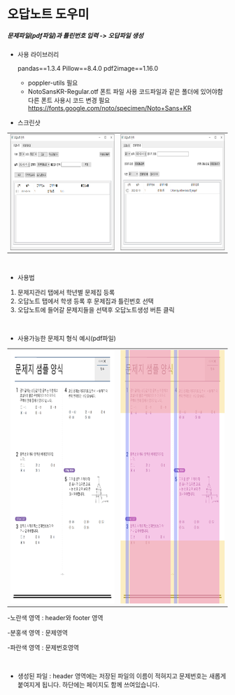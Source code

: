 # 오답노트 도우미
 ##### 문제파일(pdf파일)과 틀린번호 입력 -> 오답파일 생성
 
* 사용 라이브러리

	pandas==1.3.4
	Pillow==8.4.0
	pdf2image==1.16.0

	 - poppler-utils 필요
	 - NotoSansKR-Regular.otf 폰트 파일 사용
	코드파일과 같은 폴더에 있어야함
	다른 폰트 사용시 코드 변경 필요
	https://fonts.google.com/noto/specimen/Noto+Sans+KR

* 스크린샷

|   |   |
| ------------ | ------------ |
| <img src = "https://github.com/JooJiyun/Review_Note_Helper/blob/main/screenshot/capture1.PNG" width ="400" height="265">  |  <img src = "https://github.com/JooJiyun/Review_Note_Helper/blob/main/screenshot/capture2.PNG" width ="400" height="265">  |

<br>

* 사용법
1. 문제지관리 탭에서 학년별 문제집 등록
2. 오답노트 탭에서 학생 등록 후 문제집과 틀린번호 선택
3. 오답노트에 들어갈 문제지들을 선택후 오답노트생성 버튼 클릭

<br>

* 사용가능한 문제지 형식 예시(pdf파일)

|   |   |
| ------------ | ------------ |
| <img src = "https://github.com/JooJiyun/Review_Note_Helper/blob/main/screenshot/format.png" width ="400" height="580">  |  <img src = "https://github.com/JooJiyun/Review_Note_Helper/blob/main/screenshot/format_area.png" width ="400" height="580">  |

-노란색 영역 : header와 footer 영역

-분홍색 영역 : 문제영역

-파란색 영역 : 문제번호영역

<br>

* 생성된 파일 : header 영역에는 저장된 파일의 이름이 적혀지고 문제번호는 새롭게 붙여지게 됩니다. 하단에는 페이지도 함께 쓰여있습니다.
